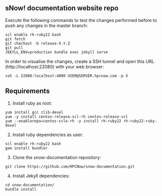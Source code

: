 ## sNow! documentation website repo
Execute the following commands to test the changes performed before to push any changes in the master branch:

```
scl enable rh-ruby22 bash
git fetch
git checkout -b release-X.Y.Z
git pull
JEKYLL_ENV=production bundle exec jekyll serve
```

In order to visualise the changes, create a SSH tunnel and open this URL (http://localhost:22080) with your web browser:

```
ssh -L 22080:localhost:4000 USER@SERVER.hpcnow.com -p X
```

## Requirements
1. Install ruby as root:
```
yum install gcc zlib-devel
yum -y install centos-release-scl-rh centos-release-scl
yum --enablerepo=centos-sclo-rh -y install rh-ruby22 rh-ruby22-ruby-devel
```

2. Install ruby dependencies as user:
```
scl enable rh-ruby22 bash
gem install bundler
```

3. Clone the snow-documentation repository:
```
git clone https://github.com/HPCNow/snow-documentation.git
```

4. Install Jekyll dependencies:

```
cd snow-documentation/
bundle install
```
